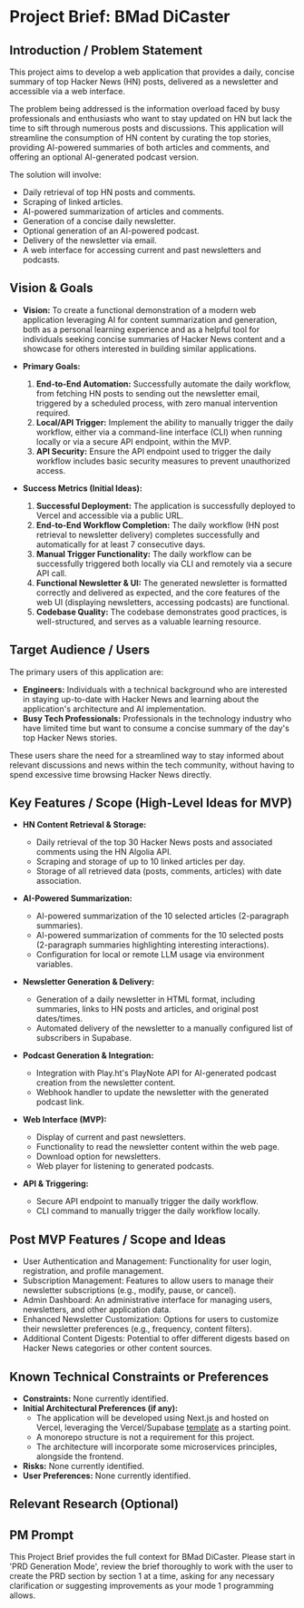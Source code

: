 #   Project Brief: BMad DiCaster

##   Introduction / Problem Statement

This project aims to develop a web application that provides a daily, concise summary of top Hacker News (HN) posts, delivered as a newsletter and accessible via a web interface.

The problem being addressed is the information overload faced by busy professionals and enthusiasts who want to stay updated on HN but lack the time to sift through numerous posts and discussions. This application will streamline the consumption of HN content by curating the top stories, providing AI-powered summaries of both articles and comments, and offering an optional AI-generated podcast version.

The solution will involve:

* Daily retrieval of top HN posts and comments.
* Scraping of linked articles.
* AI-powered summarization of articles and comments.
* Generation of a concise daily newsletter.
* Optional generation of an AI-powered podcast.
* Delivery of the newsletter via email.
* A web interface for accessing current and past newsletters and podcasts.

##   Vision & Goals

* **Vision:** To create a functional demonstration of a modern web application leveraging AI for content summarization and generation, both as a personal learning experience and as a helpful tool for individuals seeking concise summaries of Hacker News content and a showcase for others interested in building similar applications.
* **Primary Goals:**

    1.  **End-to-End Automation:** Successfully automate the daily workflow, from fetching HN posts to sending out the newsletter email, triggered by a scheduled process, with zero manual intervention required.
    2.  **Local/API Trigger:** Implement the ability to manually trigger the daily workflow, either via a command-line interface (CLI) when running locally or via a secure API endpoint, within the MVP.
    3.  **API Security:** Ensure the API endpoint used to trigger the daily workflow includes basic security measures to prevent unauthorized access.
* **Success Metrics (Initial Ideas):**

    1.  **Successful Deployment:** The application is successfully deployed to Vercel and accessible via a public URL.
    2.  **End-to-End Workflow Completion:** The daily workflow (HN post retrieval to newsletter delivery) completes successfully and automatically for at least 7 consecutive days.
    3.  **Manual Trigger Functionality:** The daily workflow can be successfully triggered both locally via CLI and remotely via a secure API call.
    4.  **Functional Newsletter & UI:** The generated newsletter is formatted correctly and delivered as expected, and the core features of the web UI (displaying newsletters, accessing podcasts) are functional.
    5.  **Codebase Quality:** The codebase demonstrates good practices, is well-structured, and serves as a valuable learning resource.

##   Target Audience / Users

The primary users of this application are:

* **Engineers:** Individuals with a technical background who are interested in staying up-to-date with Hacker News and learning about the application's architecture and AI implementation.
* **Busy Tech Professionals:** Professionals in the technology industry who have limited time but want to consume a concise summary of the day's top Hacker News stories.

These users share the need for a streamlined way to stay informed about relevant discussions and news within the tech community, without having to spend excessive time browsing Hacker News directly.

##   Key Features / Scope (High-Level Ideas for MVP)

* **HN Content Retrieval & Storage:**

    * Daily retrieval of the top 30 Hacker News posts and associated comments using the HN Algolia API.
    * Scraping and storage of up to 10 linked articles per day.
    * Storage of all retrieved data (posts, comments, articles) with date association.
* **AI-Powered Summarization:**

    * AI-powered summarization of the 10 selected articles (2-paragraph summaries).
    * AI-powered summarization of comments for the 10 selected posts (2-paragraph summaries highlighting interesting interactions).
    * Configuration for local or remote LLM usage via environment variables.
* **Newsletter Generation & Delivery:**

    * Generation of a daily newsletter in HTML format, including summaries, links to HN posts and articles, and original post dates/times.
    * Automated delivery of the newsletter to a manually configured list of subscribers in Supabase.
* **Podcast Generation & Integration:**

    * Integration with Play.ht's PlayNote API for AI-generated podcast creation from the newsletter content.
    * Webhook handler to update the newsletter with the generated podcast link.
* **Web Interface (MVP):**

    * Display of current and past newsletters.
    * Functionality to read the newsletter content within the web page.
    * Download option for newsletters.
    * Web player for listening to generated podcasts.
* **API & Triggering:**

    * Secure API endpoint to manually trigger the daily workflow.
    * CLI command to manually trigger the daily workflow locally.

##   Post MVP Features / Scope and Ideas

* User Authentication and Management: Functionality for user login, registration, and profile management.
* Subscription Management: Features to allow users to manage their newsletter subscriptions (e.g., modify, pause, or cancel).
* Admin Dashboard: An administrative interface for managing users, newsletters, and other application data.
* Enhanced Newsletter Customization: Options for users to customize their newsletter preferences (e.g., frequency, content filters).
* Additional Content Digests: Potential to offer different digests based on Hacker News categories or other content sources.

##   Known Technical Constraints or Preferences

* **Constraints:** None currently identified.
* **Initial Architectural Preferences (if any):**
    * The application will be developed using Next.js and hosted on Vercel, leveraging the Vercel/Supabase [template](https://vercel.com/templates/next.js/supabase) as a starting point.
    * A monorepo structure is not a requirement for this project.
    * The architecture will incorporate some microservices principles, alongside the frontend.
* **Risks:** None currently identified.
* **User Preferences:** None currently identified.

##   Relevant Research (Optional)

##   PM Prompt

This Project Brief provides the full context for BMad DiCaster. Please start in 'PRD Generation Mode', review the brief thoroughly to work with the user to create the PRD section by section 1 at a time, asking for any necessary clarification or suggesting improvements as your mode 1 programming allows.
